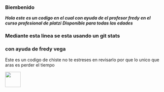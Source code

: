 <h3>Biembenido</h3>

***Hola este es un codigo en el cual con ayuda de el profesor fredy en el curso profesional de platzi***
***Disponible para todas las edades***
<h3>Mediante esta linea se esta usando un git stats</h3>
<h3>con ayuda de fredy vega</h3>
<p>Este es un codigo de chiste no te estreses en revisarlo por que lo unico que aras es perder el tiempo</p>
<img src="http://i.imgur.com/Ke3P9vL.png" alt="" height="50px" width="50px">
